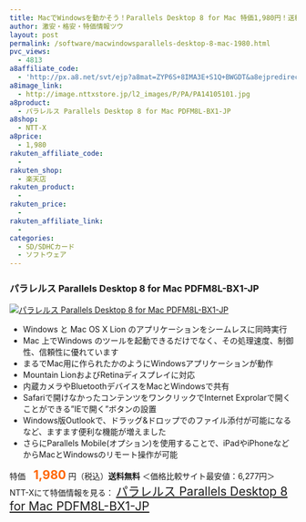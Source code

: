 ```yaml
---
title: MacでWindowsを動かそう！Parallels Desktop 8 for Mac 特価1,980円！送料無料！
author: 激安・格安・特価情報ツウ
layout: post
permalink: /software/macwindowsparallels-desktop-8-mac-1980.html
pvc_views:
  - 4813
a8affiliate_code:
  - 'http://px.a8.net/svt/ejp?a8mat=ZYP6S+8IMA3E+S1Q+BWGDT&a8ejpredirect=http://nttxstore.jp/_II_PA14105101'
a8image_link:
  - http://image.nttxstore.jp/l2_images/P/PA/PA14105101.jpg
a8product:
  - パラレルス Parallels Desktop 8 for Mac PDFM8L-BX1-JP
a8shop:
  - NTT-X
a8price:
  - 1,980
rakuten_affiliate_code:
  - 
rakuten_shop:
  - 楽天店
rakuten_product:
  - 
rakuten_price:
  - 
rakuten_affiliate_link:
  - 
categories:
  - SD/SDHCカード
  - ソフトウェア
---
```

### パラレルス Parallels Desktop 8 for Mac PDFM8L-BX1-JP

<div class="img-bg2 img_L">
  <a title="パラレルス Parallels Desktop 8 for Mac PDFM8L-BX1-JP" href="http://px.a8.net/svt/ejp?a8mat=ZYP6S+8IMA3E+S1Q+BWGDT&a8ejpredirect=http://nttxstore.jp/_II_PA14105101" target="_blank"><img src="http://i1.wp.com/image.nttxstore.jp/l2_images/P/PA/PA14105101.jpg?resize=120%2C120" border="0" alt="パラレルス Parallels Desktop 8 for Mac PDFM8L-BX1-JP" style="border: 0pt none;" data-recalc-dims="1" /></a>
</div>

<!--more-->

  * Windows と Mac OS X Lion のアプリケーションをシームレスに同時実行
  * Mac 上でWindows のツールを起動できるだけでなく、その処理速度、制御性、信頼性に優れています
  * まるでMac用に作られたかのようにWindowsアプリケーションが動作
  * Mountain LionおよびRetinaディスプレイに対応
  * 内蔵カメラやBluetoothデバイスをMacとWindowsで共有
  * Safariで開けなかったコンテンツをワンクリックでInternet Exprolarで開くことができる&#8221;IEで開く&#8221;ボタンの設置
  * Windows版Outlookで、ドラッグ&#038;ドロップでのファイル添付が可能になるなど、ますます便利な機能が増えました
  * さらにParallels Mobile(オプション)を使用することで、iPadやiPhoneなどからMacとWindowsのリモート操作が可能

特価　<span style="color: #ff6600; font-size: 150%;"><strong>1,980</strong></span> 円（税込）**送料無料** ＜価格比較サイト最安値：6,277円＞  
NTT-Xにて特価情報を見る： <span style="font-size: 150%;"><a href="http://px.a8.net/svt/ejp?a8mat=ZYP6S+8IMA3E+S1Q+BWGDT&a8ejpredirect=http://nttxstore.jp/_II_PA14105101" target="_blank">パラレルス Parallels Desktop 8 for Mac PDFM8L-BX1-JP</a></p>